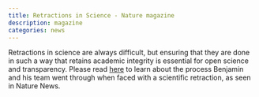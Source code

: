 ```yaml
---
title: Retractions in Science - Nature magazine
description: magazine
categories: news
---
```


Retractions in science are always difficult, but ensuring that they are done in such a way that retains academic integrity is essential for open science and transparency. Please read [here](https://www.nature.com/news/rice-researchers-redress-retraction-1.18055) to learn about the process Benjamin and his team went through when faced with a scientific retraction, as seen in Nature News.

